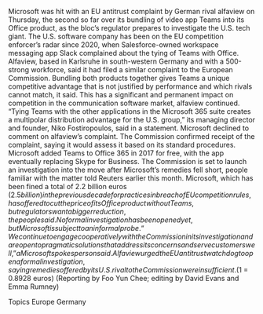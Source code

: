 Microsoft was hit with an EU antitrust complaint by German rival alfaview on Thursday, the second so far over its bundling of video app Teams into its Office product, as the bloc’s regulator prepares to investigate the U.S. tech giant.
The U.S. software company has been on the EU competition enforcer’s radar since 2020, when Salesforce-owned workspace messaging app Slack complained about the tying of Teams with Office.
Alfaview, based in Karlsruhe in south-western Germany and with a 500-strong workforce, said it had filed a similar complaint to the European Commission.
Bundling both products together gives Teams a unique competitive advantage that is not justified by performance and which rivals cannot match, it said.
This has a significant and permanent impact on competition in the communication software market, alfaview continued.
“Tying Teams with the other applications in the Microsoft 365 suite creates a multipolar distribution advantage for the U.S. group,” its managing director and founder, Niko Fostiropoulos, said in a statement.
Microsoft declined to comment on alfaview’s complaint. The Commission confirmed receipt of the complaint, saying it would assess it based on its standard procedures.
Microsoft added Teams to Office 365 in 2017 for free, with the app eventually replacing Skype for Business.
The Commission is set to launch an investigation into the move after Microsoft’s remedies fell short, people familiar with the matter told Reuters earlier this month.
Microsoft, which has been fined a total of 2.2 billion euros ($2.5 billion) in the previous decade for practices in breach of EU competition rules, has offered to cut the price of its Office product without Teams, but regulators want a bigger reduction, the people said.
No formal investigation has been opened yet, but Microsoft is subject to an informal probe.
“We continue to engage cooperatively with the Commission in its investigation and are open to pragmatic solutions that address its concerns and serve customers well,” a Microsoft spokesperson said.
Alfaview urged the EU antitrust watchdog to open a formal investigation, saying remedies offered by its U.S. rival to the Commission were insufficient.
($1 = 0.8928 euros)
(Reporting by Foo Yun Chee; editing by David Evans and Emma Rumney)

Topics
Europe
Germany
